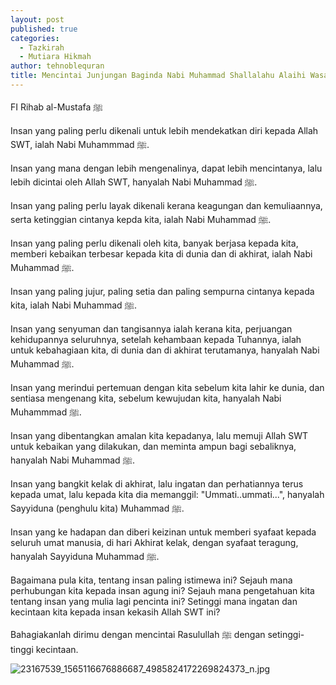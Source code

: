 ```yaml
---
layout: post
published: true
categories:
  - Tazkirah
  - Mutiara Hikmah
author: tehnoblequran
title: Mencintai Junjungan Baginda Nabi Muhammad Shallalahu Alaihi Wasallam
---
```

FI Rihab al-Mustafa ﷺ

Insan yang paling perlu dikenali untuk lebih mendekatkan diri kepada Allah SWT, ialah Nabi Muhammmad ﷺ.

Insan yang mana dengan lebih mengenalinya, dapat lebih mencintanya, lalu lebih dicintai oleh Allah SWT, hanyalah Nabi Muhammad ﷺ.

Insan yang paling perlu layak dikenali kerana keagungan dan kemuliaannya, serta ketinggian cintanya kepda kita, ialah Nabi Muhammad ﷺ.

Insan yang paling perlu dikenali oleh kita, banyak berjasa kepada kita, memberi kebaikan terbesar kepada kita di dunia dan di akhirat, ialah Nabi Muhammad ﷺ.

Insan yang paling jujur, paling setia dan paling sempurna cintanya kepada kita, ialah Nabi Muhammad ﷺ.

Insan yang senyuman dan tangisannya ialah kerana kita, perjuangan kehidupannya seluruhnya, setelah kehambaan kepada Tuhannya, ialah untuk kebahagiaan kita, di dunia dan di akhirat terutamanya, hanyalah Nabi Muhammad ﷺ.

Insan yang merindui pertemuan dengan kita sebelum kita lahir ke dunia, dan sentiasa mengenang kita, sebelum kewujudan kita, hanyalah Nabi Muhammmad ﷺ.

Insan yang dibentangkan amalan kita kepadanya, lalu memuji Allah SWT untuk kebaikan yang dilakukan, dan meminta ampun bagi sebaliknya, hanyalah Nabi Muhammad ﷺ.

Insan yang bangkit kelak di akhirat, lalu ingatan dan perhatiannya terus kepada umat, lalu kepada kita dia memanggil: "Ummati..ummati...", hanyalah Sayyiduna (penghulu kita) Muhammad ﷺ.

Insan yang ke hadapan dan diberi keizinan untuk memberi syafaat kepada seluruh umat manusia, di hari Akhirat kelak, dengan syafaat teragung, hanyalah Sayyiduna Muhammad ﷺ.

Bagaimana pula kita, tentang insan paling istimewa ini? Sejauh mana perhubungan kita kepada insan agung ini? Sejauh mana pengetahuan kita tentang insan yang mulia lagi pencinta ini? Setinggi mana ingatan dan kecintaan kita kepada insan kekasih Allah SWT ini?

Bahagiakanlah dirimu dengan mencintai Rasulullah ﷺ dengan setinggi-tinggi kecintaan.

![23167539_1565116676886687_4985824172269824373_n.jpg]({{site.baseurl}}/images/23167539_1565116676886687_4985824172269824373_n.jpg)